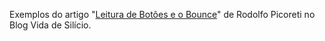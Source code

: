 Exemplos do artigo "[Leitura de Botões e o Bounce]" de Rodolfo Picoreti no Blog Vida de Silício.

[Leitura de Botões e o Bounce]: http://blog.vidadesilicio.com.br/arduino/basico/botoes/
